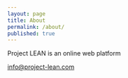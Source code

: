 ```yaml
---
layout: page
title: About
permalink: /about/
published: true
---
```


Project LEAN is an online web platform

[info@project-lean.com](mailto:info@project-lean.com)
